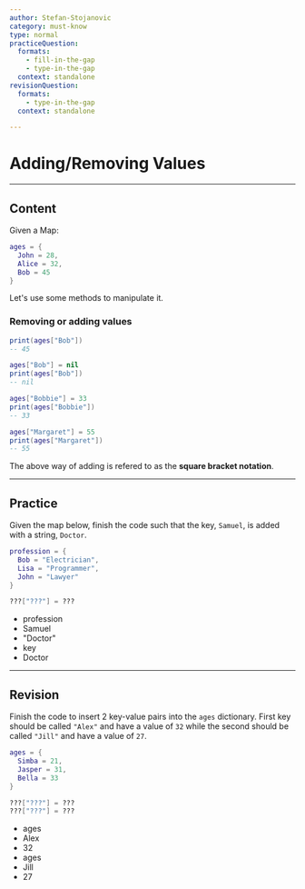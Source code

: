 ```yaml
---
author: Stefan-Stojanovic
category: must-know
type: normal
practiceQuestion:
  formats:
    - fill-in-the-gap
    - type-in-the-gap
  context: standalone
revisionQuestion:
  formats:
    - type-in-the-gap
  context: standalone

---
```


# Adding/Removing Values

---
## Content

Given a Map:
```lua
ages = {
  John = 28,
  Alice = 32,
  Bob = 45
}
```
Let's use some methods to manipulate it.

### Removing or adding values

```lua
print(ages["Bob"])
-- 45

ages["Bob"] = nil
print(ages["Bob"])
-- nil

ages["Bobbie"] = 33
print(ages["Bobbie"])
-- 33

ages["Margaret"] = 55
print(ages["Margaret"])
-- 55
```

The above way of adding is refered to as the **square bracket notation**.

---
## Practice

Given the map below, finish the code such that the key, `Samuel`, is added with a string, `Doctor`. 
```lua
profession = {
  Bob = "Electrician", 
  Lisa = "Programmer", 
  John = "Lawyer"
}

???["???"] = ???

```

- profession
- Samuel
- "Doctor"
- key
- Doctor

---
## Revision

Finish the code to insert 2 key-value pairs into the `ages` dictionary. First key should be called `"Alex"` and have a value of `32` while the second should be called `"Jill"` and have a value of `27`.

```lua
ages = {
  Simba = 21,
  Jasper = 31,
  Bella = 33
}

???["???"] = ???
???["???"] = ???
```

- ages
- Alex
- 32
- ages
- Jill
- 27
